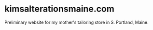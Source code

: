 # kimsalterationsmaine.com

Preliminary website for my mother's tailoring store in S. Portland, Maine.
